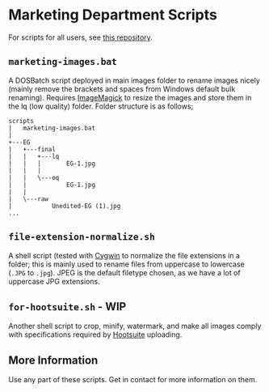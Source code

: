 # Marketing Department Scripts

For scripts for all users, see [this
repository](https://github.com/wessexlifts/all-users).

## `marketing-images.bat`

A DOSBatch script deployed in main images folder to rename images nicely (mainly remove the brackets and spaces from Windows default bulk renaming). Requires [ImageMagick](https://imagemagick.org/) to resize the images and store them in the lq (low quality) folder. Folder structure is as follows;

```
scripts
|   marketing-images.bat
|
+---EG
|   +---final
|   |   +---lq
|   |   |       EG-1.jpg
|   |   |
|   |   \---oq
|   |           EG-1.jpg
|   |
|   \---raw
|           Unedited-EG (1).jpg
...
```

## `file-extension-normalize.sh`

A shell script (tested with [Cygwin](https://www.cygwin.com/) to normalize the file extensions in a folder; this is
mainly used to rename files from uppercase to
lowercase (`.JPG` to `.jpg`). JPEG is the default
filetype chosen, as we have a lot of uppercase JPG
extensions.

## `for-hootsuite.sh` - WIP

Another shell script to crop, minify, watermark,
and make all images comply with
specifications required by
[Hootsuite](https://www.hootsuite.com/) uploading.

## More Information

Use any part of these scripts. Get in contact for
more information on them.
